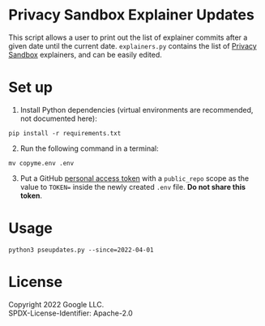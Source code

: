 # Privacy Sandbox Explainer Updates

This script allows a user to print out the list of explainer commits
after a given date until the current date. `explainers.py` contains the
list of [Privacy Sandbox](https://privacysandbox.com/) explainers, and
can be easily edited.

# Set up

1. Install Python dependencies (virtual environments are recommended,
not documented here):

`pip install -r requirements.txt`

2. Run the following command in a terminal:

`mv copyme.env .env`

3. Put a GitHub [personal access token](https://github.com/settings/tokens) with
a `public_repo` scope as the value to `TOKEN=` inside the newly created `.env`
file. **Do not share this token**.

# Usage

`python3 pseupdates.py --since=2022-04-01`

# License

Copyright 2022 Google LLC.  
SPDX-License-Identifier: Apache-2.0
